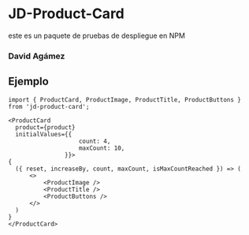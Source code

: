 # JD-Product-Card

este es un paquete de pruebas de despliegue en NPM

### David Agámez

## Ejemplo

```
import { ProductCard, ProductImage, ProductTitle, ProductButtons } from 'jd-product-card';
```

```
<ProductCard
  product={product}
  initialValues={{
					count: 4,
					maxCount: 10,
				}}>
{
  ({ reset, increaseBy, count, maxCount, isMaxCountReached }) => (
      <>
          <ProductImage />
          <ProductTitle />
          <ProductButtons />
      </>
  )
}
</ProductCard>
```
